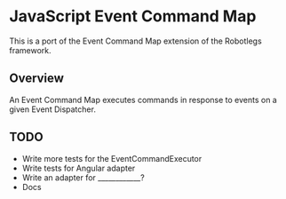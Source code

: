 # JavaScript Event Command Map

This is a port of the Event Command Map extension of the Robotlegs framework.

## Overview

An Event Command Map executes commands in response to events on a given Event Dispatcher.

## TODO

* Write more tests for the EventCommandExecutor
* Write tests for Angular adapter
* Write an adapter for ____________?
* Docs
